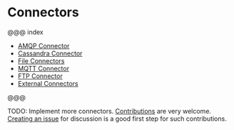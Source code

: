 # Connectors

@@@ index

* [AMQP Connector](amqp.md)
* [Cassandra Connector](cassandra.md)
* [File Connectors](file.md)
* [MQTT Connector](mqtt.md)
* [FTP Connector](ftp.md)
* [External Connectors](external-connectors.md)

@@@

TODO: Implement more connectors. [Contributions](https://github.com/akka/alpakka/blob/master/CONTRIBUTING.md) are very welcome.
[Creating an issue](https://github.com/akka/alpakka/issues) for discussion is a good first step for such contributions.

